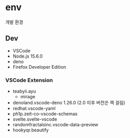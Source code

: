# env
개발 환경
## Dev
- VSCode
- Node.js 15.6.0
- deno
- Firefox Developer Edition

### VSCode Extension
- teabyii.ayu
  - mirage
- denoland.vscode-deno 1.26.0 (2.0 이후 버전은 랙 걸림)
- redhat.vscode-yaml
- ph1p.zeit-co-vscode-schemas
- svelte.svelte-vscode
- randomfractalsinc.vscode-data-preview
- hookyqr.beautify
